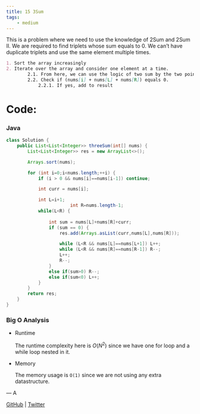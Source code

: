 ```yaml
---
title: 15 3Sum
tags:
    - medium
---
```




This is a problem where we need to use the knowledge of 2Sum and 2Sum II. We are required to find triplets whose sum equals to $0.$ We can’t have duplicate triplets and use the same element multiple times.

```markdown
1. Sort the array increasingly
2. Iterate over the array and consider one element at a time.
		2.1. From here, we can use the logic of two sum by the two pointers technique.
		2.2. Check if (nums[i] + nums[L] + nums[R]) equals 0.
			2.2.1. If yes, add to result
```

# Code:

### Java

```java
class Solution {
    public List<List<Integer>> threeSum(int[] nums) {
        List<List<Integer>> res = new ArrayList<>();

        Arrays.sort(nums);

        for (int i=0;i<nums.length;++i) {
            if (i > 0 && nums[i]==nums[i-1]) continue;

            int curr = nums[i];

            int L=i+1;
						int R=nums.length-1;
            while(L<R) {
                
                int sum = nums[L]+nums[R]+curr;
                if (sum == 0) {
                    res.add(Arrays.asList(curr,nums[L],nums[R]));

                    while (L<R && nums[L]==nums[L+1]) L++;
                    while (L<R && nums[R]==nums[R-1]) R--;
                    L++;
                    R--;
                }
                else if(sum>0) R--;
                else if(sum<0) L++;
            }
        }
        return res;
    }
}
```

### Big O Analysis

- Runtime
    
    The runtime complexity here is $O(N^2)$ since we have one for loop and a while loop nested in it.
    
- Memory
    
    The memory usage is `O(1)` since we are not using any extra datastructure.
    

— A

[GitHub](https://github.com/AtharvaKamble) | [Twitter](https://twitter.com/AtharvaKamble07)